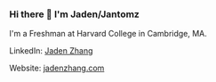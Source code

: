 ### Hi there 👋 I'm Jaden/Jantomz

I'm a Freshman at Harvard College in Cambridge, MA.

LinkedIn: [Jaden Zhang](https://www.linkedin.com/in/jadenqzhang)

Website: [jadenzhang.com](https://www.jadenzhang.com)

<!--
**Jantomz/Jantomz** is a ✨ _special_ ✨ repository because its `README.md` (this file) appears on your GitHub profile.

Here are some ideas to get you started:

- 🔭 I’m currently working on ...
- 🌱 I’m currently learning ...
- 👯 I’m looking to collaborate on ...
- 🤔 I’m looking for help with ...
- 💬 Ask me about ...
- 📫 How to reach me: ...
- 😄 Pronouns: ...
- ⚡ Fun fact: ...
-->
